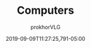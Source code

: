 ---
# Collection page (Exhibition)
title: "Computers"
excerpt: "These are the computer paradigms of Unturned Stones. It’s hard to say that it’s the most important aspect of the world - since everything is interlinked through and though - but if there was one thing one could point to that has somehow impacted everything, it would be these innocent electronic devices."
layout: blank_page
author: "prokhorVLG"

# isSearchable: Will this page show up in searches?
isSearchable: true
# isCollectionExhibit: Is this page a collection exhibition?
isCollectionExhibit: true
# date: Used in search and shows up in collection list
date: 2019-09-09T11:27:25,791-05:00
# searchText: Adds invisible text to search
searchText: "home"
# searchExcerpt: Shows up as description in collection list
searchExcerpt: "<p class='emphasized'>This exhibit presents the unique personal computers from various cultures during the late era of Morning Artifice.</p>

<p>“Think? Why think! We have computers to do that for us.” - Isaac Asimov</p>

<p>It was the most impressive tool man had ever dreamed of. Not because it could perform a great many functions, no, it was because it could perform all of them. The computer could take on many...</p>"
tags: ["technology", "computer-science"]
# eyebrow: Shows up above image in collection list
eyebrow: "the computers of the artifice era"
backgroundImage: "/assets/images/collection/backgrounds/computers.png"

raw: productive-life
permalink: /collection/computers/

page_highlight: "#c165d8"
image: "/assets/images/codex/computers.png"

page_features: [
                {
                  type: 'codexHead', init: {
                    id: 'codexHead',

                    toc: [ 
                      { title: 'Confederate Terminals', url: 'confederacy' },
                      { title: 'Federation Portables', url: 'federation' }, 
                      { title: 'Imperial Powerhouses', url: 'empire' },
                      { title: 'Directorate Machines', url: 'directorate' },
                      { title: 'Image Gallery', url: 'imageGallery' },
                    ],

                    title: "Computers",
                    flavor: "",
                    flavor_url: '',

                    description: "<p class='text-left'>“Think? Why think! We have computers to do that for us.” - Isaac Asimov</p>

<p class='text-left'>It was the most impressive tool man had ever dreamed of. Not because it could perform a great many functions, no, it was because it could perform all of them. The computer could take on many forms, whether weak, strong, small, large; one thing remains constant - the computer is the gateway to limitless possibility.</p>

<p class='text-left'>Little did mankind know that when they would escape to the stars following the <a href='#' class='infoTag common' data-info='millenium-collapse' data-toggle='modal' data-target='#modalInfoTag'>Millenium Collapse</a>, the computer would be their eventual salvation. Despite man’s best efforts to resist the allure of the computer after its betrayal, the reign of the computer would eventually return.</p>

<p class='text-left'>These were the computers of Morning Artifice. What appears to be a mere hunk of machined plastic and silicon conceals an idea which would eventually permeate every home, every room, every thing, until finally it would be realized during the ascension of man, and our creation.</p>",

                    image: "/assets/images/codex/computers.png",
                    imageBlurb: "Computers. Importantish.",
                    lower_clear: 'codexLowerClear', 
                  }
                },
                {
                  type: 'infoBlock', init: {
                    id: 'introductionCuratorBlock',
                    class: 'paddingBottomResponsive80',
                    dualFloatBlock: true,
                    dualFloatBlockLeft: true,
                    curatorBlock: true,
                    width: '8',
                    data: "<img height='100' src='/assets/images/cast/curator-beautiful.png'/>
                      <div>
                        <h5>CURATOR</h5>
                        <p>Going forward, note that the technology for 'mobile personal digital assistants' was never quite perfected in this world as opposed to yours. Unturned Stones jumped straight from personal computers to what might be referred to as 'smarthome' technology.</p>
                      </div>",
                  } 
                },
                {
                  type: 'stripesBar', init: {
                    id: 'confederacy',
                    class: '',
                    color: '#31e05a',
                  }
                },
                {
                  type: 'headingBar', init: {
                    id: 'confederacyTitle',
                    overtitle: '',
                    title: 'Confederate Terminals',
                    desc: 'Thin client terminals, powered by the fastest internet ever created by man',
                    class: 'paddingTopResponsive80 paddingBottomResponsive80',
                    desc_color: '#31e05a',
                    center: true,
                    noHR: true,
                  }
                },
                {
                  type: 'imageBlock', init: {
                    id: 'confederacyImages',
                    cols: 2,
                    items: [
                      {
                        thumb: '/assets/images/codex/technology/compsci/salamis_torqueplus_thumb.png',
                        full: '/assets/images/codex/technology/compsci/salamis_torqueplus.png',
                        title: 'QUTNUMA Salamis Torqueplus',
                        title-alignment: "left-center",
                        desc: "<span class='description-italics'>Digital Life 4; Golemguard</span><br><br>QUTNUMA's Salamis series might not have been very innovative when it came out 16 years ago relative to existing Confederate technology, but the stability and ubiquity the design brought to the table made it rather popular.
                        <br>
                        <br>
                        Unfortunately, the new claytronic technology used in the screen caused it to 'sweat' under extended load. This created an interesting cultural phenomenon in which digital content producers based all experiences around the 72-minute screen threshold.",
                        desc-style: 'margin-top: -15px;',
                      },
                      {
                        thumb: '/assets/images/codex/technology/compsci/salamis_onepoint_thumb.png',
                        full: '/assets/images/codex/technology/compsci/salamis_onepoint.png',
                        title: 'QUTNUMA Onepoint 2',
                        title-alignment: "left-center",
                        desc: "<span class='description-italics'>Digital Life 12; Serpentguard</span><br><br>Simply put, QUTNUMA is a member of the old guard and they don't really innovate anymore. The only changes their desktop terminals have seen in the past decade is an increase in all of the version numbers, as minor aspects of the platform have gradually improved across the board. Most of the changes with the Onepoint 2 come in the form of design streamlining and software upgrades, as the Serpentguard virtual machines are several times faster than their older counterparts.",
                        desc-style: 'margin-top: -15px;',
                      },
                    ],
                  } 
                },
                {
                  type: 'infoSheet', init: {
                  id: 'confederateInfoSheet',
                  title: '',
                  desc: '',
                  desc_color: '#31e05a',
                  no_border: true,
                  data: [
                    ["Paradigm", "PROP113 (Proposition-113)"],
                    ["Architecture", "PerLab Cloud Solution"],
                  ]
                  } 
                },
                {
                  type: 'infoBlock', init: {
                    id: 'confederateBlock',
                    dualFloatBlock: true,
                    width: '8',
                    data: "<img src='/assets/images/codex/technology/compsci/computerLogo_perlab.png'/><p>Proposition-113 stems from a comunication standard used between two stranded space bases several centuries ago. Today, the light-based protocol has been combined with photonic microchips to create a lightening-fast cloud based computing paradigm in the Middle Eastern based Confederacy, and it is considered to be one of the fastest known internet networks in the universe. Unfortunately, this also means that a client’s distance to a data center directly impacts their user experience.</p>",
                  } 
                },
                {
                  type: 'infoBlock', init: {
                    id: 'confederateChartBlock',
                    width: '8',
                    data: "<img src='/assets/images/codex/technology/compsci/computerParadigmChart_perlab.png' class='imageMaxWidth' />",
                    centered: true,
                  } 
                },
                {
                  type: 'paddingBar', init: {
                    size: '60px',
                  }
                },
                {
                  type: 'stripesBar', init: {
                    id: 'federation',
                    class: '',
                    color: '#e63a2d',
                  }
                },
                {
                  type: 'headingBar', init: {
                    id: 'federationTitle',
                    overtitle: '',
                    title: 'Federation Portables',
                    desc: 'Thick client portable computers. Playful and powerful.',
                    class: 'paddingTopResponsive80 paddingBottomResponsive80',
                    desc_color: '#e63a2d',
                    center: true,
                    noHR: true,
                  }
                },
                {
                  type: 'imageBlock', init: {
                    id: 'federationImages',
                    class: '',
                    cols: 2,
                    items: [
                      {
                        thumb: '/assets/images/codex/technology/compsci/gearkid_thumb.png',
                        full: '/assets/images/codex/technology/compsci/gearkid.png',
                        title: 'Gearkid',
                        title-alignment: "left-center",
                        desc: "<span class='description-italics'>Touch OS 2.1</span><br><br>The Gearkid *was* innovative when it came onto market 23 years ago. It's one of those classic devices everyone remembers for being amazing because of how much better it was than everything else was at the time, even though it was actually plagued with issues. Despite this, the Gearkid remains in widespread use by hardcore Gearkid loyalists.<br><br>A successor to the Gearkid Company's Gearkid was never created for whatever reason (the creators don't know how to replicate their success without tarnishing their reputation), but people still hope for the next one.",
                        desc-style: 'margin-top: -15px;',
                      },
                      {
                        thumb: '/assets/images/codex/technology/compsci/berkeley_touch_thumb.png',
                        full: '/assets/images/codex/technology/compsci/berkeley_touch.png',
                        title: 'Berkeley Touch',
                        title-alignment: "left-center",
                        desc: "<span class='description-italics'>Touch OS Ultimate</span><br><br>After years of losing buckets of market share to competitors that capitolized on the mobile computing shift that began with Gearkid, long-time electronics kingpin Berkeley finally re-established confidence with consumers after completely reevaluating their strategies, marketing, and product lines 2 years ago.<br><br>The Berkeley Touch explores the full potential of their Touch OS software as a claytronic tablet that unfolds perfectly into a device over three times its initial size.",
                        desc-style: 'margin-top: -15px;',
                      },
                    ],
                  } 
                },
                {
                  type: 'infoSheet', init: {
                  id: 'federationInfoSheet',
                  title: '',
                  desc: '',
                  desc_color: '#e63a2d',
                  no_border: true,
                  data: [
                    ["Paradigm", "IBM-Neumann (IBM-Neumann Digital)"],
                    ["Architecture", "ARPANET (Advanced Research Projects Agency Network"],
                  ]
                  } 
                },
                {
                  type: 'infoBlock', init: {
                    id: 'federationBlock',
                    dualFloatBlock: true,
                    width: '8',
                    data: "<img src='/assets/images/codex/technology/compsci/computerLogo_ibm.png'/><p>Ditching the idea of using different devices for different client tasks, the Federation evolved to use IBM-Neumann pattern devices which take on the role of desktops, laptops, phones, and most gadgets in between. They are well-rounded client computing solutions, relying on persistent web apps to keep the client up to date but still usable offline. Responsive design lets a single IBM-Neumann device to take on any form factor. However, flexible design comes with a cost: these devices are jacks of all trades and masters of none.</p>",
                  } 
                },
                {
                  type: 'infoBlock', init: {
                    id: 'federationChartBlock',
                    width: '8',
                    data: "<img src='/assets/images/codex/technology/compsci/computerParadigmChart_ibm.png' class='imageMaxWidth' />",
                    centered: true,
                  } 
                },
                {
                  type: 'paddingBar', init: {
                    size: '60px',
                  }
                },
                {
                  type: 'stripesBar', init: {
                    id: 'empire',
                    class: '',
                    color: '#dfba24',
                  }
                },
                {
                  type: 'headingBar', init: {
                    id: 'empireTitle',
                    overtitle: '',
                    title: 'Imperial Powerhouses',
                    desc: 'The big boys have come out to play: ternary modular powerhouses.',
                    class: 'paddingTopResponsive80 paddingBottomResponsive80',
                    desc_color: '#dfba24',
                    center: true,
                    noHR: true,
                  }
                },
                {
                  type: 'imageBlock', init: {
                    id: 'empireImages',
                    cols: 2,
                    items: [
                      {
                        thumb: '/assets/images/codex/technology/compsci/zna_pk_thumb.png',
                        full: '/assets/images/codex/technology/compsci/zna_pk.png',
                        title: 'ZNA PK',
                        title-alignment: "left-center",
                        desc: "<span class='description-italics'>Mun Solaris 56</span><br><br>While the big ol' ZNA PK isn't really around anymore outside of a few underdeveloped regions, this beast introduced just 18 years ago is something most adults remember very well. While it may look ugly and old compared to its counterparts from other nations, it established certain fundamantal concepts in Imperial computer doctrine that weren't possible before: military-level ruggedness for civilian computers, the idea that each and any computer should be portable in one way or another, and most importantly, limited modularity.",
                        desc-style: 'margin-top: -15px;',
                      },
                      {
                        thumb: '/assets/images/codex/technology/compsci/zna_vezdehod_thumb.png',
                        full: '/assets/images/codex/technology/compsci/zna_vezdehod.png',
                        title: 'ZNA Vezdehod',
                        title-alignment: "left-center",
                        desc: "<span class='description-italics'>Eternity Solaris GUI</span><br><br>Today's ZNA Vezdehod is the best the Empire can come up with... for now. Borrowing design ideas from other nations, this enormous briefcase laptop designed 3 years ago is relatively compact compared to its older counterparts, has the capacity to run complex neural networks and artificial intelligences on a client level, and includes a built-in light pen for some of the first GUI interactions the Empire has ever seen.<br><br>Imperial citizens can finally begin to enjoy the wonders of modern gaming with interactive media such as Antiassault 1.6, a multiplayer shooter featuring cutting-edge 3d vector graphics and keyboard controls.",
                        desc-style: 'margin-top: -15px;',
                      },
                    ],
                  } 
                },
                {
                  type: 'infoSheet', init: {
                  id: 'empireInfoSheet',
                  title: '',
                  desc: '',
                  desc_color: '#dfba24',
                  no_border: true,
                  data: [
                    ["Paradigm", "sOGAS (Svarog All State Automated System)"],
                    ["Architecture", "Glushkov-Brusentsov OGAS"],
                  ]
                  } 
                },
                {
                  type: 'infoBlock', init: {
                    id: 'empireBlock',
                    dualFloatBlock: true,
                    width: '8',
                    data: "<img src='/assets/images/codex/technology/compsci/computerLogo_sogas.png'/><p>Long after the USSR is gone, Imperial computers continue to run on the trinary logic circuits and state control protocols that the communist regime introduced. sOGAS computers might be far less advanced than their counterparts, but they make up for that in modularity and malleability. Imperial doctrines mandate that each computer must be portable, recycled within a year, and have the ability to take direct commands from the state-controlling AI originally designed to control the economy.</p>",
                  } 
                },
                {
                  type: 'infoBlock', init: {
                    id: 'empireChartBlock',
                    width: '8',
                    data: "<img src='/assets/images/codex/technology/compsci/computerParadigmChart_sogas.png' class='imageMaxWidth' />",
                    centered: true,
                  } 
                },
                {
                  type: 'paddingBar', init: {
                    size: '60px',
                  }
                },
                {
                  type: 'stripesBar', init: {
                    id: 'directorate',
                    class: '',
                    color: '#48d0e4',
                  }
                },
                {
                  type: 'headingBar', init: {
                    id: 'directorateTitle',
                    overtitle: '',
                    title: 'Directorate Machines',
                    desc: 'Proprietary quantum machines, the most powerful in their class.',
                    class: 'paddingTopResponsive80 paddingBottomResponsive80',
                    desc_color: '#48d0e4',
                    center: true,
                    noHR: true,
                  }
                },
                {
                  type: 'imageBlock', init: {
                    id: 'directorateImages',
                    cols: 2,
                    items: [
                      {
                        thumb: '/assets/images/codex/technology/compsci/pengtai_pro_thumb.png',
                        full: '/assets/images/codex/technology/compsci/pengtai_pro.png',
                        title: 'Deskmate/Pengtai Pro 28',
                        title-alignment: "left-center",
                        desc: "<span class='description-italics'>Deskmate 2.0</span><br><br>The Deskmate/Pengtai Pro 28 running Deskmate 2.0 appeared in offices 18 years ago. While they are relatively old now, Deskmate software has been kept up to date and it holds up well especially when compared to older systems offered in other nations.",
                        desc-style: 'margin-top: -15px;',
                      },
                      {
                        thumb: '/assets/images/codex/technology/compsci/muguang_envy_thumb.png',
                        full: '/assets/images/codex/technology/compsci/muguang_envy.png',
                        title: 'Vision/Muguang Envy 28',
                        title-alignment: "left-center",
                        desc: "<span class='description-italics'>OS 9 Daydream</span><br><br>Introduced just 2 years ago by the <a href='#' class='infoTag common' data-info='vision-muguang' data-toggle='modal' data-target='#modalInfoTag'>Vision/Muguang</a> Zaibatsu, the Envy 28 may be the most powerful personal computer in history. Unfortunately, as it is illegal to modify outside of a few strict guidelines, its full potential will likely never be explored.",
                        desc-style: 'margin-top: -15px;',
                      },
                    ],
                  } 
                },
                {
                  type: 'infoSheet', init: {
                  id: 'directorateInfoSheet',
                  title: '',
                  desc: '',
                  desc_color: '#48d0e4',
                  no_border: true,
                  data: [
                    ["Paradigm", "Analytical (Meerkat Analytical Engine)"],
                    ["Architecture", "NQN (Hefei National Quantum Network)"],
                  ]
                  } 
                },
                {
                  type: 'infoBlock', init: {
                    id: 'directorateBlock',
                    dualFloatBlock: true,
                    width: '8',
                    data: "<img src='/assets/images/codex/technology/compsci/computerLogo_hefei.png'/><p>Because of the prevalence of advanced quantum computing components in the East Asian based Directorate, computers here tend to follow the ‘foggy’ paradigm in which powerful, local devices in the form of highly proprietary and illegal-to-open consoles are connected with data centers on a nearby nitrogen-ice moon. Despite dwarfing their counterparts in power, these computing goliaths are kneecapped by the fact that they can only do exactly what they were designed to do, forever and with no exceptions.</p>",
                  } 
                },
                {
                  type: 'infoBlock', init: {
                    id: 'directorateCuratorBlock',
                    dualFloatBlock: true,
                    curatorBlock: true,
                    width: '8',
                    data: "<img src='/assets/images/cast/curator-beautiful.png'/>
                      <div>
                        <h5>CURATOR</h5>
                        <p>Anticonsumer practices were prevalent for so many years that people didn't even know anything else. Self-repair was illegal (by law!) for centuries, and even things like pushing the power button without a certification voided your warranty.</p>
                        <p>Meanwhile, because every device was so damn proprietary and every part was designed to work with every other, they worked extremely efficiently and lasted for years.</p>
                        <p>It's basically Apple on steroids.</p>
                      </div>",
                  } 
                },
                {
                  type: 'infoBlock', init: {
                    id: 'directorateChartBlock',
                    width: '8',
                    data: "<img src='/assets/images/codex/technology/compsci/computerParadigmChart_hefei.png' class='imageMaxWidth' />",
                    centered: true,
                  } 
                },
                {
                  type: 'paddingBar', init: {
                    size: '60px',
                  }
                },
                {
                  type: 'galleryBlock', init: {
                    id: 'imageGallery',
                    count: '2',
                    title: 'Image Gallery',
                    desc: 'Computers in Unturned Stones',
                    items: [
                      [
                        {
                          thumb: '/assets/images/codex/technology/compsci/computers_uts_infographic_thumb.png',
                          full: '/assets/images/codex/technology/compsci/computers_uts_infographic.png',
                          title: 'Computers in Unturned Stones',
                          desc: 'Infographic',
                        },
                        {
                          thumb: '/assets/images/codex/technology/compsci/computer_paradigms_long_thumb.png',
                          full: '/assets/images/codex/technology/compsci/computer_paradigms_long.png',
                          title: 'Computer Paradigms in Unturned Stones',
                          desc: 'Infographic',
                        },
                      ],
                    ],
                  } 
                },
                {
                  type: 'paddingBar', init: {
                    size: '60px',
                  }
                },
              ]
---